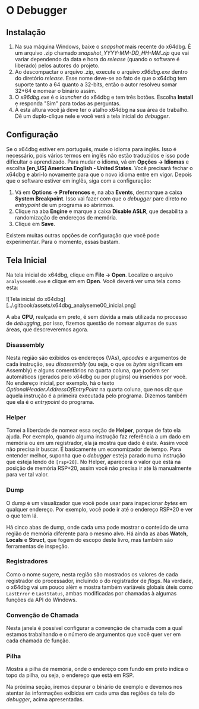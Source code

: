 # O Debugger

## Instalação

1. Na sua máquina Windows, baixe o _snapshot_ mais recente do x64dbg. É um arquivo .zip chamado _snapshot\_YYYY-MM-DD\_HH-MM.zip_ que vai variar dependendo da data e hora do _release_ (quando o software é liberado) pelos autores do projeto.
2. Ao descompactar o arquivo .zip, execute o arquivo _x96dbg.exe_ dentro do diretório _release_. Esse nome deve-se ao fato de que o x64dbg tem suporte tanto a 64 quanto a 32-bits, então o autor resolveu somar 32+64 e nomear o binário assim.
3. O _x96dbg.exe_ é o _launcher_ do x64dbg e tem três botões. Escolha **Install** e responda "Sim" para todas as perguntas.
4. À esta altura você já deve ter o atalho x64dbg na sua área de trabalho. Dê um duplo-clique nele e você verá a tela inicial do _debugger_.

## Configuração

Se o x64dbg estiver em português, mude o idioma para inglês. Isso é necessário, pois vários termos em inglês não estão traduzidos e isso pode dificultar o aprendizado. Para mudar o idioma, vá em **Opções -\> Idiomas** e escolha **[en\_US] American English - United States**. Você precisará fechar o x64dbg e abri-lo novamente para que o novo idioma entre em vigor. Depois que o software estiver em inglês, siga com a configuração:

1. Vá em **Options -\> Preferences** e, na aba **Events**, desmarque a caixa **System Breakpoint**. Isso vai fazer com que o _debugger_ pare direto no _entrypoint_ de um programa ao abrirmos.
2. Clique na aba **Engine** e marque a caixa **Disable ASLR**, que desabilita a randomização de endereços de memória.
3. Clique em **Save**.

Existem muitas outras opções de configuração que você pode experimentar. Para o momento, essas bastam.

## Tela Inicial

Na tela inicial do x64dbg, clique em **File -\> Open**. Localize o arquivo `analyseme00.exe` e clique em em **Open**. Você deverá ver uma tela como esta:

![Tela inicial do x64dbg][../.gitbook/assets/x64dbg_analyseme00_inicial.png]

A aba **CPU**, realçada em preto, é sem dúvida a mais utilizada no processo de _debugging_, por isso, fizemos questão de nomear algumas de suas áreas, que descreveremos agora.

### Disassembly

Nesta região são exibidos os endereços (VAs), _opcodes_ e argumentos de cada instrução, seu _disassembly_ (ou seja, o que os _bytes_ significam em Assembly) e alguns comentários na quarta coluna, que podem ser automáticos (gerados pelo x64dbg ou por plugins) ou inseridos por você. No endereço inicial, por exemplo, há o texto _OptionalHeader.AddressOfEntryPoint_ na quarta coluna, que nos diz que aquela instrução é a primeira executada pelo programa. Dizemos também que ela é o _entrypoint_ do programa.

### Helper

Tomei a liberdade de nomear essa seção de **Helper**, porque de fato ela ajuda. Por exemplo, quando alguma instrução faz referência a um dado em memória ou em um registrador, ela já mostra que dado é este. Assim você não precisa ir buscar. É basicamente um economizador de tempo. Para entender melhor, suponha que o _debugger_ esteja parado numa instrução que esteja lendo de `[rsp+20]`. No Helper, aparecerá o valor que está na posição de memória RSP+20, assim você não precisa ir até lá manualmente para ver tal valor.

### Dump

O dump é um visualizador que você pode usar para inspecionar _bytes_ em qualquer endereço. Por exemplo, você pode ir até o endereço RSP+20 e ver o que tem lá.

Há cinco abas de dump, onde cada uma pode mostrar o conteúdo de uma região de memória diferente para o mesmo alvo. Há ainda as abas **Watch**, **Locals** e **Struct**, que fogem do escopo deste livro, mas também são ferramentas de inspeção.

### Registradores

Como o nome sugere, nesta região são mostrados os valores de cada registrador do processador, incluindo o do registrador de _flags_. Na verdade, o x64dbg vai um pouco além e mostra também variáveis globais úteis como `LastError` e `LastStatus`, ambas modificadas por chamadas à algumas funções da API do Windows.

### Convenção de Chamada

Nesta janela é possível configurar a convenção de chamada com a qual estamos trabalhando e o número de argumentos que você quer ver em cada chamada de função.

### Pilha

Mostra a pilha de memória, onde o endereço com fundo em preto indica o topo da pilha, ou seja, o endereço que está em RSP.

Na próxima seção, iremos depurar o binário de exemplo e devemos nos atentar às informações exibidas em cada uma das regiões da tela do _debugger_, acima apresentadas.
